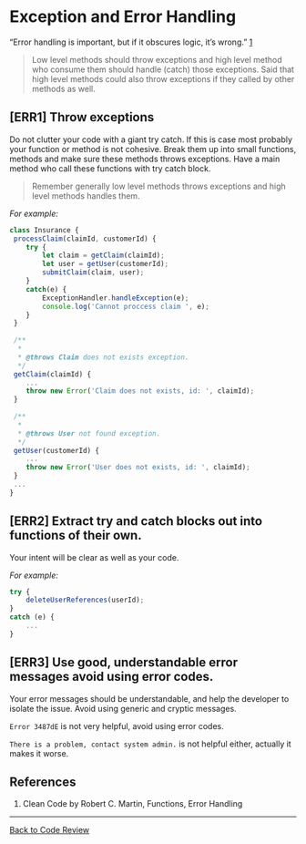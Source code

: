 # Exception and Error Handling

“Error handling is important, but if it obscures logic, it’s wrong.” [1](#cite01)

> Low level methods should throw exceptions and high level method who consume them should
> handle (catch) those exceptions. Said that high level methods could also throw exceptions if they 
> called by other methods as well.

## [ERR1] Throw exceptions 
Do not clutter your code with a giant try catch. If this is case most probably your function or 
method is not cohesive. Break them up into small functions, methods and make sure these methods
throws exceptions. Have a main method who call these functions with try catch block.

> Remember generally low level methods throws exceptions and high level methods handles them.

_For example:_

```javascript
class Insurance {
 processClaim(claimId, customerId) {
    try {
        let claim = getClaim(claimId);
        let user = getUser(customerId);
        submitClaim(claim, user);
    } 
    catch(e) {
        ExceptionHandler.handleException(e);
        console.log('Cannot proccess claim ', e);
    }
 }
 
 /**
  *
  * @throws Claim does not exists exception.
  */
 getClaim(claimId) {
    ...
    throw new Error('Claim does not exists, id: ', claimId); 
 }
 
 /**
  *
  * @throws User not found exception.
  */
 getUser(customerId) {
    ...
    throw new Error('User does not exists, id: ', claimId); 
 }
 ...
}
```

## [ERR2] Extract try and catch blocks out into functions of their own.

Your intent will be clear as well as your code.

_For example:_

```javascript
try {
    deleteUserReferences(userId);
}
catch (e) {
    ...
}
```

## [ERR3] Use good, understandable error messages avoid using error codes.

Your error messages should be understandable, and help the developer to isolate the issue. Avoid using 
generic and cryptic messages.

`Error 3487dE` is not very helpful, avoid using error codes.

`There is a problem, contact system admin.` is not helpful either, actually it makes it worse.

## References
1. <a id="cite01"></a>Clean Code by Robert C. Martin, Functions, Error Handling

---

[Back to Code Review](../code-review.md)